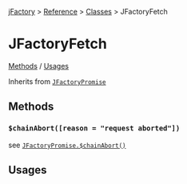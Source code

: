 [jFactory](index.md) > [Reference](ref-index.md) > [Classes](ref-index.md#classes-internal-library) > JFactoryFetch

# JFactoryFetch

[Methods](#methods) / [Usages](#usages)

Inherits from [`JFactoryPromise`](JFactoryPromise.md)

## Methods 

### `$chainAbort([reason = "request aborted"])`

see [`JFactoryPromise.$chainAbort()`](JFactoryPromise.md#chainabortreason--chainabort)

## Usages